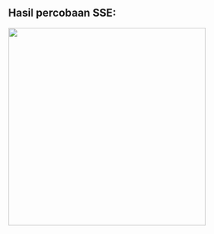 ## Hasil percobaan SSE:

<img src="https://github.com/Naraduhita/pemrograman-integratif/assets/102397053/e3707f2d-f011-410a-9bc4-238d8916f908" height="400"/>
